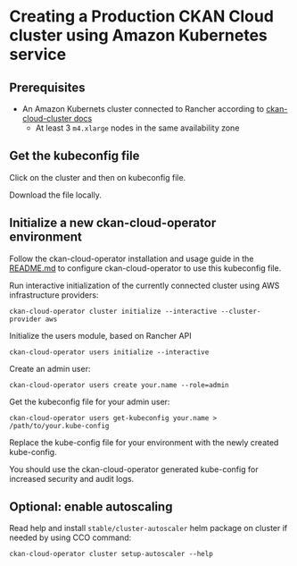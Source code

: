 # Creating a Production CKAN Cloud cluster using Amazon Kubernetes service

## Prerequisites

* An Amazon Kubernets cluster connected to Rancher according to [ckan-cloud-cluster docs](https://github.com/ViderumGlobal/ckan-cloud-cluster/blob/master/docs)
  * At least 3 `m4.xlarge` nodes in the same availability zone

## Get the kubeconfig file

Click on the cluster and then on kubeconfig file.

Download the file locally.

## Initialize a new ckan-cloud-operator environment

Follow the ckan-cloud-operator installation and usage guide in the [README.md](/README.md) to configure ckan-cloud-operator to use this kubeconfig file.

Run interactive initialization of the currently connected cluster using AWS infrastructure providers:

```
ckan-cloud-operator cluster initialize --interactive --cluster-provider aws
```

Initialize the users module, based on Rancher API

```
ckan-cloud-operator users initialize --interactive
```

Create an admin user:

```
ckan-cloud-operator users create your.name --role=admin
```

Get the kubeconfig file for your admin user:

```
ckan-cloud-operator users get-kubeconfig your.name > /path/to/your.kube-config
```

Replace the kube-config file for your environment with the newly created kube-config.

You should use the ckan-cloud-operator generated kube-config for increased security and audit logs.


## Optional: enable autoscaling
Read help and install `stable/cluster-autoscaler` helm package on cluster if needed by using CCO command:
```
ckan-cloud-operator cluster setup-autoscaler --help
```
